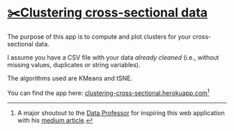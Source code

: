 # [✂️Clustering cross-sectional data](https://clustering-cross-sectional.herokuapp.com/)
The purpose of this app is to compute and plot clusters for your cross-sectional data.

I assume you have a CSV file with your data *already cleaned* (i.e., without missing values, duplicates or string variables).

The algorithms used are KMeans and tSNE.

You can find the app here: [clustering-cross-sectional.herokuapp.com](https://clustering-cross-sectional.herokuapp.com/)[^1]

[^1]: A major shoutout to the [Data Professor](https://github.com/dataprofessor) for inspiring this web application with his [medium article](https://towardsdatascience.com/how-to-build-a-data-science-web-app-in-python-penguin-classifier-2f101ac389f3).

